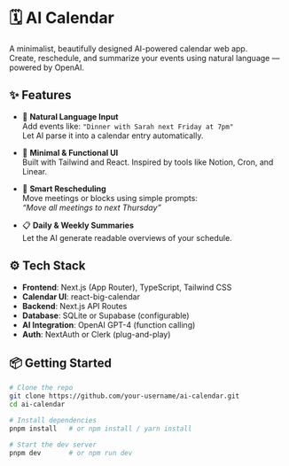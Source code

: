 # 🗓️ AI Calendar

A minimalist, beautifully designed AI-powered calendar web app.  
Create, reschedule, and summarize your events using natural language — powered by OpenAI.

## ✨ Features

- 🧠 **Natural Language Input**  
  Add events like: `"Dinner with Sarah next Friday at 7pm"`  
  Let AI parse it into a calendar entry automatically.

- 📆 **Minimal & Functional UI**  
  Built with Tailwind and React. Inspired by tools like Notion, Cron, and Linear.

- 🔁 **Smart Rescheduling**  
  Move meetings or blocks using simple prompts:  
  _“Move all meetings to next Thursday”_

- 📋 **Daily & Weekly Summaries**  
  Let the AI generate readable overviews of your schedule.

## ⚙️ Tech Stack

- **Frontend**: Next.js (App Router), TypeScript, Tailwind CSS
- **Calendar UI**: react-big-calendar
- **Backend**: Next.js API Routes
- **Database**: SQLite or Supabase (configurable)
- **AI Integration**: OpenAI GPT-4 (function calling)
- **Auth**: NextAuth or Clerk (plug-and-play)

## 📦 Getting Started

```bash
# Clone the repo
git clone https://github.com/your-username/ai-calendar.git
cd ai-calendar

# Install dependencies
pnpm install   # or npm install / yarn install

# Start the dev server
pnpm dev       # or npm run dev